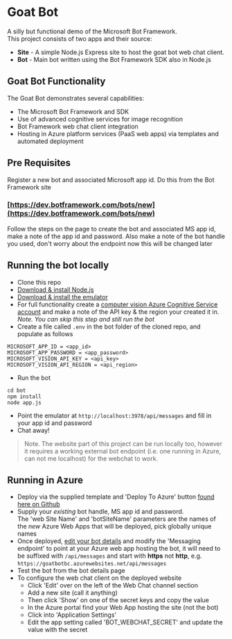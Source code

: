 # Goat Bot

A silly but functional demo of the Microsoft Bot Framework.  
This project consists of two apps and their source:
- **Site** - A simple Node.js Express site to host the goat bot web chat client.
- **Bot** - Main bot written using the Bot Framework SDK also in Node.js

## Goat Bot Functionality
The Goat Bot demonstrates several capabilities:
- The Microsoft Bot Framework and SDK
- Use of advanced cognitive services for image recognition
- Bot Framework web chat client integration
- Hosting in Azure platform services (PaaS web apps) via templates and automated deployment 

## Pre Requisites 
Register a new bot and associated Microsoft app id. Do this from the Bot Framework site  
### [https://dev.botframework.com/bots/new](https://dev.botframework.com/bots/new)  
Follow the steps on the page to create the bot and associated MS app id, make a note of the app id and password. Also make a note of the bot handle you used, don't worry about the endpoint now this will be changed later

## Running the bot locally
- Clone this repo
- [Download & install Node.js](https://nodejs.org/en/)
- [Download & install the emulator](https://github.com/Microsoft/BotFramework-Emulator/releases)
- For full functionality create a [computer vision Azure Cognitive Service account](https://docs.microsoft.com/en-us/azure/cognitive-services/cognitive-services-apis-create-account) and make a note of the API key & the region your created it in. *Note. You can skip this step and still run the bot*
- Create a file called `.env` in the bot folder of the cloned repo, and populate as follows
```
MICROSOFT_APP_ID = <app_id>
MICROSOFT_APP_PASSWORD = <app_password>
MICROSOFT_VISION_API_KEY = <api_key>
MICROSOFT_VISION_API_REGION = <api_region>
```
- Run the bot
```
cd bot
npm install
node app.js
```
- Point the emulator at `http://localhost:3978/api/messages` and fill in your app id and password
- Chat away!

> Note. The website part of this project can be run locally too, however it requires a working external bot endpoint (i.e. one running in Azure, can not me localhost) for the webchat to work. 


## Running in Azure
- Deploy via the supplied template and 'Deploy To Azure' button [found here on Github](https://github.com/benc-uk/goat-bot/tree/master/azure)
- Supply your *existing* bot handle, MS app id and password.  
The 'web Site Name' and 'botSiteName' parameters are the names of the *new* Azure Web Apps that will be deployed, pick globally unique names
- Once deployed, [edit your bot details](https://dev.botframework.com/bots) and modify the 'Messaging endpoint' to point at your Azure web app hosting the bot, it will need to be suffixed with `/api/messages` and start with **https** not **http**, e.g. `https://goatbotbc.azurewebsites.net/api/messages`
- Test the bot from the bot details page
- To configure the web chat client on the deployed website
  - Click 'Edit' over on the left of the Web Chat channel section
  - Add a new site (call it anything)
  - Then click 'Show' on one of the secret keys and copy the value
  - In the Azure portal find your Web App hosting the site (not the bot)
  - Click into 'Application Settings'
  - Edit the app setting called 'BOT_WEBCHAT_SECRET' and update the value with the secret

